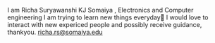 I am Richa Suryawanshi
KJ Somaiya , Electronics and Computer engineering
I am trying to learn new things everyday🌱 
I would love to interact with new expericed people and possibly receive guidance, thankyou.
richa.rs@somaiya.edu 
